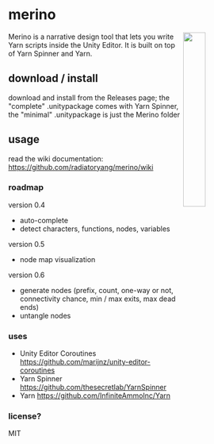 # merino
<img width=30% align=right src=https://raw.githubusercontent.com/radiatoryang/merino/master/merino_example.png> 
Merino is a narrative design tool that lets you write Yarn scripts inside the Unity Editor. It is built on top of Yarn Spinner and Yarn.

## download / install
download and install from the Releases page; the "complete" .unitypackage comes with Yarn Spinner, the "minimal" .unitypackage is just the Merino folder

## usage
read the wiki documentation: https://github.com/radiatoryang/merino/wiki

### roadmap

version 0.4
- auto-complete
- detect characters, functions, nodes, variables

version 0.5
- node map visualization

version 0.6
- generate nodes (prefix, count, one-way or not, connectivity chance, min / max exits, max dead ends)
- untangle nodes

### uses
- Unity Editor Coroutines https://github.com/marijnz/unity-editor-coroutines
- Yarn Spinner https://github.com/thesecretlab/YarnSpinner
- Yarn https://github.com/InfiniteAmmoInc/Yarn

### license?
MIT
